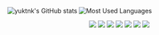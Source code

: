 ![yuktnk's GitHub stats](https://github-readme-stats.vercel.app/api/?username=yuktnk&count_private=true&show_icons=true&theme=radical)
![Most Used Languages](https://github-readme-stats.vercel.app/api/top-langs/?username=yuktnk&theme=radical)


<div align="center">
  <img src="https://github-profile-trophy.vercel.app/?username=yuktnk&row=2&column=8&theme=onedark"/>
  <img src="https://github-contributions-api.deno.dev/yuktnk.svg?no-total=true&no-legend=true"/>
  <img src="http://github-profile-summary-cards.vercel.app/api/cards/profile-details?username=yuktnk&theme=github_dark"/>
  <img src="http://github-profile-summary-cards.vercel.app/api/cards/repos-per-language?username=yuktnk&theme=github_dark"/>
  <img src="http://github-profile-summary-cards.vercel.app/api/cards/most-commit-language?username=yuktnk&theme=github_dark"/>
  <img src="http://github-profile-summary-cards.vercel.app/api/cards/stats?username=yuktnk&theme=github_dark"/>
  <img src="http://github-profile-summary-cards.vercel.app/api/cards/productive-time?username=yuktnk&theme=github_dark&utcOffset=9"/>
</div>
